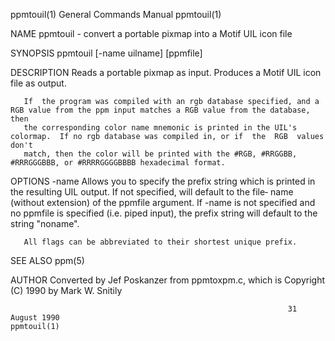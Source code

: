 ppmtouil(1)                                                   General Commands Manual                                                  ppmtouil(1)

NAME
       ppmtouil - convert a portable pixmap into a Motif UIL icon file

SYNOPSIS
       ppmtouil [-name uilname] [ppmfile]

DESCRIPTION
       Reads a portable pixmap as input.  Produces a Motif UIL icon file as output.

       If  the program was compiled with an rgb database specified, and a RGB value from the ppm input matches a RGB value from the database, then
       the corresponding color name mnemonic is printed in the UIL's colormap.  If no rgb database was compiled in, or if  the  RGB  values  don't
       match, then the color will be printed with the #RGB, #RRGGBB, #RRRGGGBBB, or #RRRRGGGGBBBB hexadecimal format.

OPTIONS
       -name  Allows  you  to specify the prefix string which is printed in the resulting UIL output.  If not specified, will default to the file‐
              name (without extension) of the ppmfile argument.  If -name is not specified and no ppmfile is specified  (i.e.  piped  input),  the
              prefix string will default to the string "noname".

       All flags can be abbreviated to their shortest unique prefix.

SEE ALSO
       ppm(5)

AUTHOR
       Converted by Jef Poskanzer from ppmtoxpm.c, which is Copyright (C) 1990 by Mark W. Snitily

                                                                  31 August 1990                                                       ppmtouil(1)
